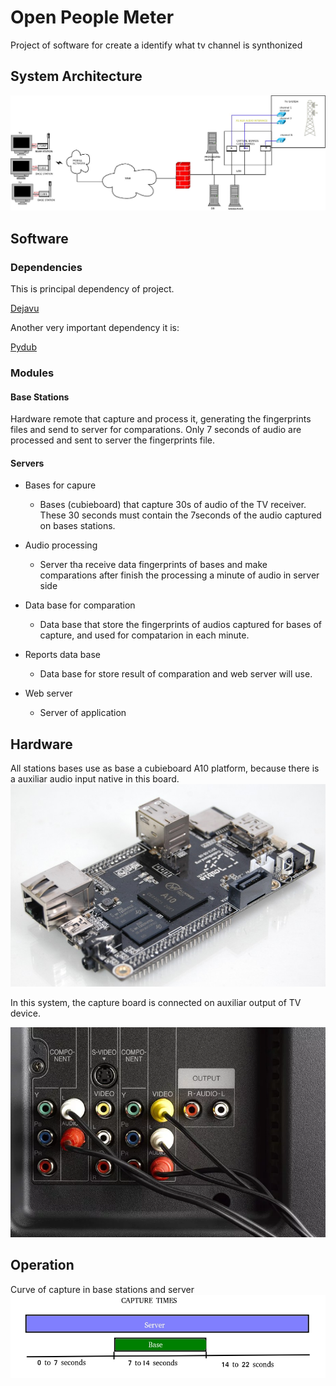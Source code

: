 # Open People Meter
Project of software for create a identify what tv channel is synthonized

## System Architecture
![Alt text](imgs/architecture.jpeg?raw=true "Architecture System")

## Software

### Dependencies
This is principal dependency of project.

[Dejavu](github.com/worldveil/dejavu/)

Another very important dependency it is:

[Pydub](github.com/jiaaro/pydub)

### Modules

#### Base Stations
Hardware remote that capture and process it, generating the fingerprints files and send to server for comparations. Only 7 seconds of audio are processed and sent to server the fingerprints file.

#### Servers
* Bases for capure
	* Bases (cubieboard) that capture 30s of audio of the TV receiver. These 30 seconds must contain the 7seconds of the audio captured on bases stations.

* Audio processing
	* Server tha receive data fingerprints of bases and make comparations after finish the processing a minute of audio in server side

* Data base for comparation
	* Data base that store the fingerprints of audios captured for bases of capture, and used for compatarion in each minute.

* Reports data base

	* Data base for store result of comparation and web server will use.

* Web server
	* Server of application

## Hardware

All stations bases use as base a cubieboard A10 platform, because there is a auxiliar audio input native in this board.
![Alt text](imgs/cubieboard.jpeg?raw=true "CubieBoard")

In this system, the capture board is connected on auxiliar output of TV device.

![Alt text](imgs/audio_tv.jpg?raw=true "AuxOutput")


## Operation
Curve of capture in base stations and server
![Alt text](imgs/capure_times.jpeg?raw=true "CapturesTimas")

